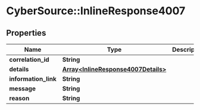 # CyberSource::InlineResponse4007

## Properties
Name | Type | Description | Notes
------------ | ------------- | ------------- | -------------
**correlation_id** | **String** |  | [optional] 
**details** | [**Array&lt;InlineResponse4007Details&gt;**](InlineResponse4007Details.md) |  | [optional] 
**information_link** | **String** |  | [optional] 
**message** | **String** |  | 
**reason** | **String** |  | 


